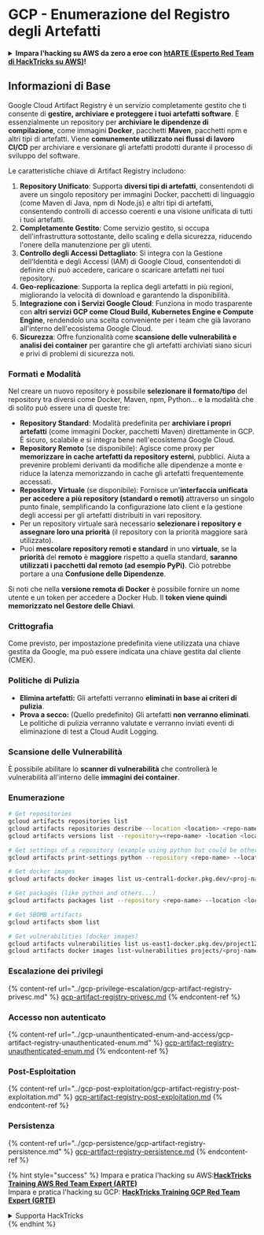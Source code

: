 # GCP - Enumerazione del Registro degli Artefatti

<details>

<summary><strong>Impara l'hacking su AWS da zero a eroe con</strong> <a href="https://training.hacktricks.xyz/courses/arte"><strong>htARTE (Esperto Red Team di HackTricks su AWS)</strong></a><strong>!</strong></summary>

Altri modi per supportare HackTricks:

* Se desideri vedere la tua **azienda pubblicizzata su HackTricks** o **scaricare HackTricks in PDF** Controlla i [**PIANI DI ABBONAMENTO**](https://github.com/sponsors/carlospolop)!
* Ottieni il [**merchandising ufficiale di PEASS & HackTricks**](https://peass.creator-spring.com)
* Scopri [**La Famiglia PEASS**](https://opensea.io/collection/the-peass-family), la nostra collezione di [**NFT esclusivi**](https://opensea.io/collection/the-peass-family)
* **Unisciti al** 💬 [**gruppo Discord**](https://discord.gg/hRep4RUj7f) o al [**gruppo telegram**](https://t.me/peass) o **seguimi** su **Twitter** 🐦 [**@carlospolopm**](https://twitter.com/carlospolopm)**.**
* **Condividi i tuoi trucchi di hacking inviando PR a** [**HackTricks**](https://github.com/carlospolop/hacktricks) e [**HackTricks Cloud**](https://github.com/carlospolop/hacktricks-cloud)
* &#x20;repository di GitHub.

</details>

## Informazioni di Base

Google Cloud Artifact Registry è un servizio completamente gestito che ti consente di **gestire, archiviare e proteggere i tuoi artefatti software**. È essenzialmente un repository per **archiviare le dipendenze di compilazione**, come immagini **Docker**, pacchetti **Maven**, pacchetti npm e altri tipi di artefatti. Viene **comunemente utilizzato nei flussi di lavoro CI/CD** per archiviare e versionare gli artefatti prodotti durante il processo di sviluppo del software.

Le caratteristiche chiave di Artifact Registry includono:

1. **Repository Unificato**: Supporta **diversi tipi di artefatti**, consentendoti di avere un singolo repository per immagini Docker, pacchetti di linguaggio (come Maven di Java, npm di Node.js) e altri tipi di artefatti, consentendo controlli di accesso coerenti e una visione unificata di tutti i tuoi artefatti.
2. **Completamente Gestito**: Come servizio gestito, si occupa dell'infrastruttura sottostante, dello scaling e della sicurezza, riducendo l'onere della manutenzione per gli utenti.
3. **Controllo degli Accessi Dettagliato**: Si integra con la Gestione dell'Identità e degli Accessi (IAM) di Google Cloud, consentendoti di definire chi può accedere, caricare o scaricare artefatti nei tuoi repository.
4. **Geo-replicazione**: Supporta la replica degli artefatti in più regioni, migliorando la velocità di download e garantendo la disponibilità.
5. **Integrazione con i Servizi Google Cloud**: Funziona in modo trasparente con **altri servizi GCP come Cloud Build, Kubernetes Engine e Compute Engine**, rendendolo una scelta conveniente per i team che già lavorano all'interno dell'ecosistema Google Cloud.
6. **Sicurezza**: Offre funzionalità come **scansione delle vulnerabilità e analisi dei container** per garantire che gli artefatti archiviati siano sicuri e privi di problemi di sicurezza noti.

### Formati e Modalità

Nel creare un nuovo repository è possibile **selezionare il formato/tipo** del repository tra diversi come Docker, Maven, npm, Python... e la modalità che di solito può essere una di queste tre:

* **Repository Standard**: Modalità predefinita per **archiviare i propri artefatti** (come immagini Docker, pacchetti Maven) direttamente in GCP. È sicuro, scalabile e si integra bene nell'ecosistema Google Cloud.
* **Repository Remoto** (se disponibile): Agisce come proxy per **memorizzare in cache artefatti da repository esterni**, pubblici. Aiuta a prevenire problemi derivanti da modifiche alle dipendenze a monte e riduce la latenza memorizzando in cache gli artefatti frequentemente accessati.
* **Repository Virtuale** (se disponibile): Fornisce un'**interfaccia unificata per accedere a più repository (standard o remoti)** attraverso un singolo punto finale, semplificando la configurazione lato client e la gestione degli accessi per gli artefatti distribuiti in vari repository.
* Per un repository virtuale sarà necessario **selezionare i repository e assegnare loro una priorità** (il repository con la priorità maggiore sarà utilizzato).
* Puoi **mescolare repository remoti e standard** in uno **virtuale**, se la **priorità** del **remoto** è **maggiore** rispetto a quella standard, **saranno utilizzati i pacchetti dal remoto (ad esempio PyPi)**. Ciò potrebbe portare a una **Confusione delle Dipendenze**.

Si noti che nella **versione remota di Docker** è possibile fornire un nome utente e un token per accedere a Docker Hub. Il **token viene quindi memorizzato nel Gestore delle Chiavi**.

### Crittografia

Come previsto, per impostazione predefinita viene utilizzata una chiave gestita da Google, ma può essere indicata una chiave gestita dal cliente (CMEK).

### Politiche di Pulizia

* **Elimina artefatti:** Gli artefatti verranno **eliminati in base ai criteri di pulizia**.
* **Prova a secco:** (Quello predefinito) Gli artefatti **non verranno eliminati**. Le politiche di pulizia verranno valutate e verranno inviati eventi di eliminazione di test a Cloud Audit Logging.

### Scansione delle Vulnerabilità

È possibile abilitare lo **scanner di vulnerabilità** che controllerà le vulnerabilità all'interno delle **immagini dei container**.

### Enumerazione
```bash
# Get repositories
gcloud artifacts repositories list
gcloud artifacts repositories describe --location <location> <repo-name>
gcloud artifacts versions list --repository=<repo-name> -location <location> --package <package-name>

# Get settings of a repository (example using python but could be other)
gcloud artifacts print-settings python --repository <repo-name> --location <location>

# Get docker images
gcloud artifacts docker images list us-central1-docker.pkg.dev/<proj-name>/<repo-name>

# Get packages (like python and others...)
gcloud artifacts packages list --repository <repo-name> --location <location>

# Get SBOMB artifacts
gcloud artifacts sbom list

# Get vulnerabilities (docker images)
gcloud artifacts vulnerabilities list us-east1-docker.pkg.dev/project123/repository123/someimage@sha256:49765698074d6d7baa82f
gcloud artifacts docker images list-vulnerabilities projects/<proj-name>/locations/<location>/scans/<scan-uuid>
```
### Escalazione dei privilegi

{% content-ref url="../gcp-privilege-escalation/gcp-artifact-registry-privesc.md" %}
[gcp-artifact-registry-privesc.md](../gcp-privilege-escalation/gcp-artifact-registry-privesc.md)
{% endcontent-ref %}

### Accesso non autenticato

{% content-ref url="../gcp-unaunthenticated-enum-and-access/gcp-artifact-registry-unauthenticated-enum.md" %}
[gcp-artifact-registry-unauthenticated-enum.md](../gcp-unaunthenticated-enum-and-access/gcp-artifact-registry-unauthenticated-enum.md)
{% endcontent-ref %}

### Post-Esploitation

{% content-ref url="../gcp-post-exploitation/gcp-artifact-registry-post-exploitation.md" %}
[gcp-artifact-registry-post-exploitation.md](../gcp-post-exploitation/gcp-artifact-registry-post-exploitation.md)
{% endcontent-ref %}

### Persistenza

{% content-ref url="../gcp-persistence/gcp-artifact-registry-persistence.md" %}
[gcp-artifact-registry-persistence.md](../gcp-persistence/gcp-artifact-registry-persistence.md)
{% endcontent-ref %}

{% hint style="success" %}
Impara e pratica l'hacking su AWS:<img src="/.gitbook/assets/image.png" alt="" data-size="line">[**HackTricks Training AWS Red Team Expert (ARTE)**](https://training.hacktricks.xyz/courses/arte)<img src="/.gitbook/assets/image.png" alt="" data-size="line">\
Impara e pratica l'hacking su GCP: <img src="/.gitbook/assets/image (2).png" alt="" data-size="line">[**HackTricks Training GCP Red Team Expert (GRTE)**<img src="/.gitbook/assets/image (2).png" alt="" data-size="line">](https://training.hacktricks.xyz/courses/grte)

<details>

<summary>Supporta HackTricks</summary>

* Controlla i [**piani di abbonamento**](https://github.com/sponsors/carlospolop)!
* **Unisciti al** 💬 [**gruppo Discord**](https://discord.gg/hRep4RUj7f) o al [**gruppo telegram**](https://t.me/peass) o **seguici** su **Twitter** 🐦 [**@hacktricks\_live**](https://twitter.com/hacktricks\_live)**.**
* **Condividi trucchi di hacking inviando PR a** [**HackTricks**](https://github.com/carlospolop/hacktricks) e [**HackTricks Cloud**](https://github.com/carlospolop/hacktricks-cloud) github repos.

</details>
{% endhint %}
